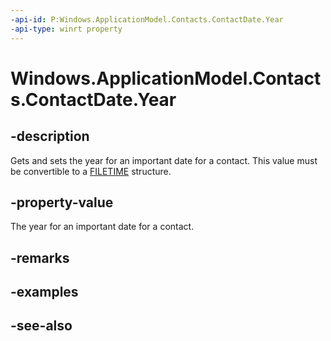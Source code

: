 ----api-id: P:Windows.ApplicationModel.Contacts.ContactDate.Year
-api-type: winrt property
---<!-- Property syntaxpublic Windows.Foundation.IReference<int> Year { get;  set; }--># Windows.ApplicationModel.Contacts.ContactDate.Year## -descriptionGets and sets the year for an important date for a contact. This value must be convertible to a [FILETIME](XREF:TODO:base.filetime_str) structure.## -property-valueThe year for an important date for a contact.## -remarks## -examples## -see-also